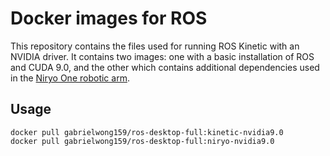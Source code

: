 # Docker images for ROS
This repository contains the files used for running ROS Kinetic with an NVIDIA driver. It contains two images: one with a basic installation of ROS and CUDA 9.0, and the other which contains additional dependencies used in the [Niryo One robotic arm](https://github.com/NiryoRobotics/niryo_one_ros).

## Usage
```
docker pull gabrielwong159/ros-desktop-full:kinetic-nvidia9.0
docker pull gabrielwong159/ros-desktop-full:niryo-nvidia9.0
```
